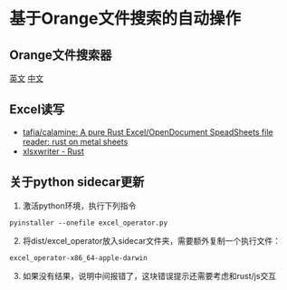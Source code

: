 # 基于Orange文件搜索的自动操作

## Orange文件搜索器

[英文](Orange_README.md)
[中文](Orange_README_cn.md)

## Excel读写

- [tafia/calamine: A pure Rust Excel/OpenDocument SpeadSheets file reader: rust on metal sheets](https://github.com/tafia/calamine)
- [xlsxwriter - Rust](https://docs.rs/xlsxwriter/latest/xlsxwriter/)

## 关于python sidecar更新

1. 激活python环境，执行下列指令

```shell
pyinstaller --onefile excel_operator.py
```

2. 将dist/excel_operator放入sidecar文件夹，需要额外复制一个执行文件：

```shell
excel_operator-x86_64-apple-darwin
```

3. 如果没有结果，说明中间报错了，这块错误提示还需要考虑和rust/js交互